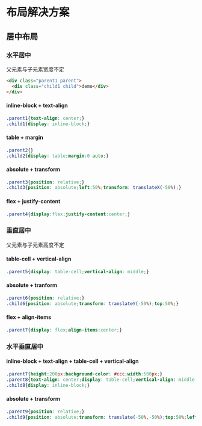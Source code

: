 # 布局解决方案
## 居中布局
### 水平居中
  父元素与子元素宽度不定
``` html
<div class="parent1 parent">
  <div class="child1 child">demo</div>
</div>
```
#### inline-block + text-align
``` css
.parent1{text-align: center;}
.child1{display: inline-block;}
```
#### table + margin
``` css
.parent2{}
.child2{display: table;margin:0 auto;}
```
#### absolute + transform
``` css
.parent3{position: relative;}
.child3{position: absolute;left:50%;transform: translateX(-50%);}
```
#### flex + justify-content
``` css
.parent4{display:flex;justify-content:center;}
```
### 垂直居中
  父元素与子元素高度不定
#### table-cell + vertical-align
``` css
.parent5{display: table-cell;vertical-align: middle;}
```
#### absolute + tranform
``` css
.parent6{position: relative;}
.child6{position: absolute;transform: translateY(-50%);top:50%;}
```
#### flex + align-items
``` css
.parent7{display: flex;align-items:center;}
```
### 水平垂直居中
#### inline-block + text-align + table-cell + vertical-align
``` css
.parentT{height:200px;background-color: #ccc;width:500px;}
.parent8{text-align: center;display: table-cell;vertical-align: middle;}
.child8{display: inline-block;}
```
#### absolute + transform
``` css
.parent9{position: relative;}
.child9{position: absolute;transform: translate(-50%,-50%);top:50%;left:50%;}
```
